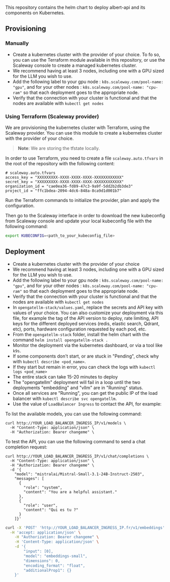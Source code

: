 This repository contains the helm chart to deploy albert-api and its components on Kubernetes.

## Provisioning

### Manually
- Create a kubernetes cluster with the provider of your choice. To fo so, you can use the Terraform module available in this repository, or use the Scaleway console to create a managed kubernetes cluster.
- We recommend having at least 3 nodes, including one with a GPU sized for the LLM you wish to use.
- Add the following label to your gpu node : `k8s.scaleway.com/pool-name: "gpu"`, and for your other nodes : `k8s.scaleway.com/pool-name: "cpu-ram"` so that each deployment goes to the appropriate node.
- Verify that the connection with your cluster is functional and that the nodes are available with `kubectl get nodes`

### Using Terraform (Scaleway provider)

We are provisioning the kubernetes cluster with Terraform, using the Scaleway provider. You can use this module to create a kubernetes cluster with the provider of your choice.
> **Note**: We are storing the tfstate locally.

In order to use Terraform, you need to create a file `scaleway.auto.tfvars` in the root of the repository with the following content:

```hcl
# scaleway.auto.tfvars
access_key = "XXXXXXXXX-XXXX-XXXX-XXXX-XXXXXXXXXXXX"
secret_key = "XXXXXXXXX-XXXX-XXXX-XXXX-XXXXXXXXXXXX"
organization_id = "cae0ea36-fd89-47c3-9a9f-5dd2b2db3de3"
project_id = "ffc1bdea-2094-4dc6-848a-8ca9d1d001b7"
```

Run the Terraform commands to initialize the provider, plan and apply the configuration.

Then go to the Scaleway interface in order to download the new kubeconfig from Scaleway console and update your local kubeconfig file with the following command:

```bash 
export KUBECONFIG=<path_to_your_kubeconfig_file>
```

## Deployment
- Create a kubernetes cluster with the provider of your choice
- We recommend having at least 3 nodes, including one with a GPU sized for the LLM you wish to use.
- Add the following label to your gpu node : `k8s.scaleway.com/pool-name: "gpu"`, and for your other nodes : `k8s.scaleway.com/pool-name: "cpu-ram"` so that each deployment goes to the appropriate node.
- Verify that the connection with your cluster is functional and that the nodes are available with `kubectl get nodes`
- In `opengatellm-stack/values.yaml`, replace the secrets and API key with values of your choice. You can also customize your deployment via this file, for example the tag of the API version to deploy, rate limiting, API keys for the different deployed services (redis, elastic search, Qdrant, etc), ports, hardware configuration requested by each pod, etc.
- From the `opengatellm-stack` folder, install the helm chart with the command `helm install opengatellm-stack .`
- Monitor the deployment via the kubernetes dashboard, or via a tool like `k9s`.
- If some components don't start, or are stuck in "Pending", check why with `kubectl describe <pod_name>`.
- If they start but remain in error, you can check the logs with `kubectl logs <pod_name>`
- The entire stack can take 15-20 minutes to deploy
- The "opengatellm" deployment will fail in a loop until the two deployments "embedding" and "vllm" are in "Running" status.
- Once all services are "Running", you can get the public IP of the load balancer with `kubectl describe svc opengatellm`.
- Use the value of `LoadBalancer Ingress` to contact the API, for example:


To list the available models, you can use the following command:
```
curl http://YOUR_LOAD_BALANCER_INGRESS_IP/v1/models \
  -H "Content-Type: application/json" \
  -H "Authorization: Bearer changeme" \
```

To test the API, you can use the following command to send a chat completion request:
```
curl http://YOUR_LOAD_BALANCER_INGRESS_IP/v1/chat/completions \
  -H "Content-Type: application/json" \
  -H "Authorization: Bearer changeme" \
  -d '{
    "model": "mistralai/Mistral-Small-3.1-24B-Instruct-2503",
    "messages": [
      {
        "role": "system",
        "content": "You are a helpful assistant."
      },
      {
        "role": "user",
        "content": "Qui es tu ?"
      }
    ]}'
```

```bash 
curl -X 'POST' 'http://YOUR_LOAD_BALANCER_INGRESS_IP.fr/v1/embeddings' \
  -H 'accept: application/json' \
    -H "Authorization: Bearer changeme" \
    -H 'Content-Type: application/json' \
    -d '{
        "input": [0],
        "model": "embeddings-small",
        "dimensions": 0,
        "encoding_format": "float",
        "additionalProp1": {}
    }'
```
